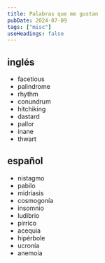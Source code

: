 ```yaml
---
title: Palabras que me gustan
pubDate: 2024-07-09
tags: ["misc"]
useHeadings: false
---
```


## inglés
- facetious
- palindrome
- rhythm
- conundrum
- hitchiking
- dastard
- pallor
- inane
- thwart

## español
- nistagmo
- pabilo
- midriasis
- cosmogonía
- insomnio
- ludibrio
- pírrico
- acequia
- hipérbole
- ucronía
- anemoia